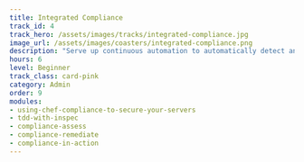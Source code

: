 ```yaml
---
title: Integrated Compliance
track_id: 4
track_hero: /assets/images/tracks/integrated-compliance.jpg
image_url: /assets/images/coasters/integrated-compliance.png
description: "Serve up continuous automation to automatically detect and remediate compliance failures in Chef cookbooks. Put your InSpec knowledge to the test and try your hand at ensuring that a service is HIPAA-compliant."
hours: 6
level: Beginner
track_class: card-pink
category: Admin
order: 9
modules:
- using-chef-compliance-to-secure-your-servers
- tdd-with-inspec
- compliance-assess
- compliance-remediate
- compliance-in-action
---
```

